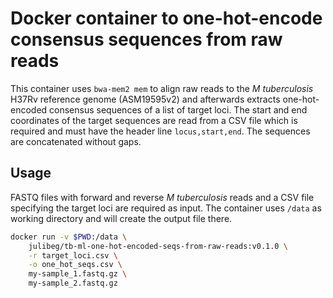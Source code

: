 # Docker container to one-hot-encode consensus sequences from raw reads

This container uses `bwa-mem2 mem` to align raw reads to the _M tuberculosis_ H37Rv reference genome (ASM19595v2) and afterwards extracts one-hot-encoded consensus sequences of a list of target loci. The start and end coordinates of the target sequences are read from a CSV file which is required and must have the header line `locus,start,end`. The sequences are concatenated without gaps.

## Usage

FASTQ files with forward and reverse _M tuberculosis_ reads and a CSV file specifying the target loci are required as input. The container uses `/data` as working directory and will create the output file there.

```bash
docker run -v $PWD:/data \
    julibeg/tb-ml-one-hot-encoded-seqs-from-raw-reads:v0.1.0 \
    -r target_loci.csv \
    -o one_hot_seqs.csv \
    my-sample_1.fastq.gz \
    my-sample_2.fastq.gz
```

